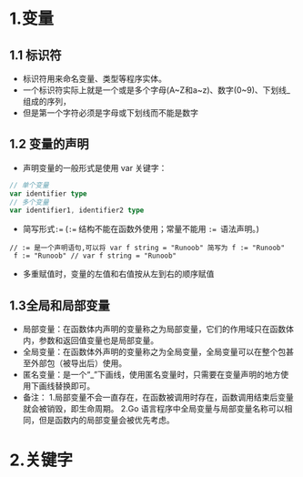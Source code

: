 # 1.变量
## 1.1 标识符
* 标识符用来命名变量、类型等程序实体。
* 一个标识符实际上就是一个或是多个字母(A~Z和a~z)、数字(0~9)、下划线_组成的序列，
* 但是第一个字符必须是字母或下划线而不能是数字
## 1.2 变量的声明
* 声明变量的一般形式是使用 var 关键字：
```go
// 单个变量
var identifier type
// 多个变量
var identifier1, identifier2 type
```
* 简写形式```:=``` (```:=``` 结构不能在函数外使用；常量不能用 ```:= ```语法声明。)
```
// := 是一个声明语句,可以将 var f string = "Runoob" 简写为 f := "Runoob"
 f := "Runoob" // var f string = "Runoob"
```
* 多重赋值时，变量的左值和右值按从左到右的顺序赋值
## 1.3全局和局部变量
* 局部变量：在函数体内声明的变量称之为局部变量，它们的作用域只在函数体内，参数和返回值变量也是局部变量。
* 全局变量：在函数体外声明的变量称之为全局变量，全局变量可以在整个包甚至外部包（被导出后）使用。
* 匿名变量：是一个“_”下画线，使用匿名变量时，只需要在变量声明的地方使用下画线替换即可。
* 备注：
    1.局部变量不会一直存在，在函数被调用时存在，函数调用结束后变量就会被销毁，即生命周期。
    2.Go 语言程序中全局变量与局部变量名称可以相同，但是函数内的局部变量会被优先考虑。
# 2.关键字
